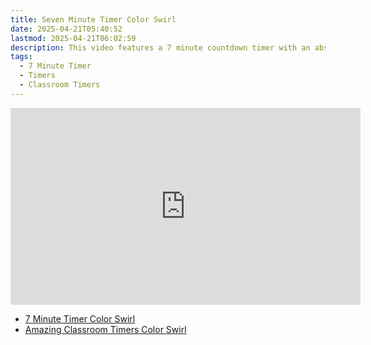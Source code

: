 ```yaml
---
title: Seven Minute Timer Color Swirl
date: 2025-04-21T05:40:52
lastmod: 2025-04-21T06:02:59
description: This video features a 7 minute countdown timer with an abstract rainbow color swirl animated background.
tags:
  - 7 Minute Timer
  - Timers
  - Classroom Timers
---
```


<div class="iframe-16-9-container">
<iframe class="youTubeIframe" width="560" height="315" src="https://www.youtube.com/embed/6JGJlHNK_r4" title="YouTube video player" frameborder="0" allow="accelerometer; autoplay; clipboard-write; encrypted-media; gyroscope; picture-in-picture; web-share" allowfullscreen></iframe>
</div>

- [7 Minute Timer Color Swirl](https://youtu.be/6JGJlHNK_r4)
- [Amazing Classroom Timers Color Swirl](../amazing-classroom-timers-color-swirl.md)
